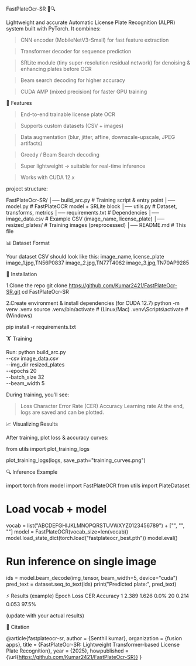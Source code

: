 FastPlateOcr-SR 🚗🔍

Lightweight and accurate Automatic License Plate Recognition (ALPR) system built with PyTorch.
It combines:

> CNN encoder (MobileNetV3-Small) for fast feature extraction

> Transformer decoder for sequence prediction

> SRLite module (tiny super-resolution residual network) for denoising & enhancing plates before OCR

> Beam search decoding for higher accuracy

> CUDA AMP (mixed precision) for faster GPU training

🔧 Features

> End-to-end trainable license plate OCR

> Supports custom datasets (CSV + images)

> Data augmentation (blur, jitter, affine, downscale-upscale, JPEG artifacts)

> Greedy / Beam Search decoding

> Super lightweight → suitable for real-time inference

> Works with CUDA 12.x


project structure:

FastPlateOcr-SR/
│── build_arc.py      # Training script & entry point
│── model.py          # FastPlateOCR model + SRLite block
│── utils.py          # Dataset, transforms, metrics
│── requirements.txt  # Dependencies
│── image_data.csv    # Example CSV (image_name, license_plate)
│── resized_plates/   # Training images (preprocessed)
│── README.md         # This file


📊 Dataset Format

Your dataset CSV should look like this:
image_name,license_plate
image_1.jpg,TN56P0837
image_2.jpg,TN77T4062
image_3.jpg,TN70AP9285


🚀 Installation

1.Clone the repo
git clone https://github.com/Kumar2421/FastPlateOcr-SR.git
cd FastPlateOcr-SR

2.Create environment & install dependencies (for CUDA 12.7)
python -m venv .venv
source .venv/bin/activate   # (Linux/Mac)
.venv\Scripts\activate      # (Windows)

pip install -r requirements.txt

🏋️ Training

Run:
python build_arc.py \
  --csv image_data.csv \
  --img_dir resized_plates \
  --epochs 20 \
  --batch_size 32 \
  --beam_width 5


During training, you’ll see:
>Loss
>Character Error Rate (CER)
>Accuracy
>Learning rate
>At the end, logs are saved and can be plotted.

📈 Visualizing Results

After training, plot loss & accuracy curves:

from utils import plot_training_logs

plot_training_logs(logs, save_path="training_curves.png")

🔍 Inference Example

import torch
from model import FastPlateOCR
from utils import PlateDataset

# Load vocab + model
vocab = list("ABCDEFGHIJKLMNOPQRSTUVWXYZ0123456789") + ["<pad>", "<sos>", "<eos>"]
model = FastPlateOCR(vocab_size=len(vocab))
model.load_state_dict(torch.load("fastplateocr_best.pth"))
model.eval()

# Run inference on single image
ids = model.beam_decode(img_tensor, beam_width=5, device="cuda")
pred_text = dataset.seq_to_text(ids)
print("Predicted plate:", pred_text)


⚡ Results (example)
Epoch	Loss	CER	Accuracy
1	2.389	1.626	0.0%
20	0.214	0.053	97.5%

(update with your actual results)

📜 Citation

@article{fastplateocr-sr,
  author = {Senthil kumar},
  organization = {fusion apps},
  title = {FastPlateOcr-SR: Lightweight Transformer-based License Plate Recognition},
  year = {2025},
  howpublished = {\url{https://github.com/Kumar2421/FastPlateOcr-SR}}
}

